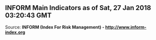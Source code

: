 ## INFORM Main Indicators as of Sat, 27 Jan 2018 03:20:43 GMT

Source: **INFORM (Index For Risk Management) - http://www.inform-index.org**